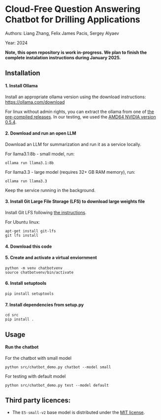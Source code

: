 # Cloud-Free Question Answering Chatbot for Drilling Applications 

Authors: Liang Zhang, Felix James Pacis, Sergey Alyaev

Year: 2024

**Note, this open repository is work in-progress. We plan to finish the complete instalation instructions during January 2025.**

## Installation

#### 1. Install Ollama 
Install an appropriate ollama version using the download instructions: https://ollama.com/download

For linux without admin rights, you can extract the ollama from one of [the pre-compiled releases](https://github.com/ollama/ollama/releases). In our testing, we used the [AMD64 NVIDIA version 0.5.4](https://github.com/ollama/ollama/releases/download/v0.5.4/ollama-linux-amd64.tgz).


#### 2. Download and run an open LLM 

Download an LLM for summarization and run it as a service locally.

For llama3.1:8b - small model, run:

```
ollama run llama3.1:8b
```

For llama3.3 - large model (requires 32+ GB RAM memory), run:
```
ollama run llama3.3
```

Keep the service running in the background.

#### 3. Install Git Large File Storage (LFS) to download large weights file

Install Git LFS following [the instructions](https://docs.github.com/en/repositories/working-with-files/managing-large-files/installing-git-large-file-storage).

For Ubuntu linux:
```
apt-get install git-lfs
git lfs install
```

#### 4. Download this code

#### 5. Create  and activate a virtual enviornment
```
python -m venv chatbotvenv
source chatbotvenv/bin/activate
```

#### 6. Install setuptools
```
pip install setuptools
```

#### 7. Install dependencies from setup.py
```
cd src
pip install .
```

## Usage

#### Run the chatbot
For the chatbot with small model
```
python src/chatbot_demo.py chatbot --model small
```

For testing with default model
```
python src/chatbot_demo.py test --model default
```


## Third party licences:
* The `E5-small-v2` base model is distributed under the [MIT license](https://choosealicense.com/licenses/mit/).
